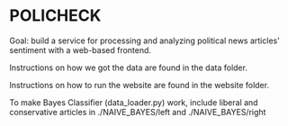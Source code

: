 # POLICHECK

Goal: build a service for processing and analyzing political news articles' sentiment with a web-based frontend.

Instructions on how we got the data are found in the data folder.

Instructions on how to run the website are found in the website folder.

To make Bayes Classifier (data_loader.py) work, include liberal and conservative articles in ./NAIVE_BAYES/left and ./NAIVE_BAYES/right

